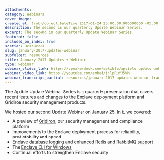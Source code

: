 ```yaml
---
attachments:
category: Webinars
cover_image:
created_at: !ruby/object:DateTime 2017-01-24 23:00:00.000000000 -05:00
description: The second in our quarterly Update Webinar Series.
excerpt: The second in our quarterly Update Webinar Series.
featured: false
included_on_index: true
section: Resources
slug: january-2017-updates-webinar
subfolder: resources
title: January 2017 Updates + Webinar
type: webinar
webinar_slides_link: https://speakerdeck.com/aptible/aptible-update-webinar-series-january-2017
webinar_video_link: https://youtube.com/embed/jjlpRuY35VM
webinar_transcript_partial: resources/january-2017-updates-webinar-transcript
---
```


The Aptible Update Webinar Series is a quarterly presentation that covers recent features and changes to the Enclave deployment platform and Gridiron security management products.

We hosted our second Update Webinar on January 25. In it, we covered:

- A preview of [Gridiron](https://www.aptible.com/resources/gridiron-compliance-model/), our security management and compliance platform
- Improvements to the Enclave deployment process for reliability, predictability and speed
- Enclave [database logging](https://www.aptible.com/blog/database-logs/) and enhanced [Redis](https://www.aptible.com/blog/redis-ssl/) and [RabbitMQ](https://www.aptible.com/blog/rabbitmq-management/) support
- The [Enclave CLI for Windows](https://www.aptible.com/blog/windows-cli/)
- Continual efforts to strengthen Enclave security
